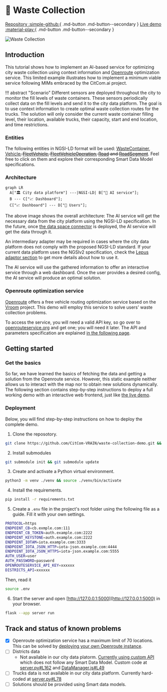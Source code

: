 # 🚚 Waste Collection 
[Repository :simple-github:](https://github.com/CitCom-VRAIN/waste-collection-demo){ .md-button .md-button--secondary }
[Live demo :material-play:](#){ .md-button .md-button--secondary }

![Waste Collection](img/waste_collection.gif)

## Introduction
This tutorial shows how to implement an AI-based service for optimizing city waste collection using context information and [Openroute](https://openrouteservice.org/) optimization service. This limited example illustrates how to implement a minimum viable service following MIMs embraced by the CitCom.ai project.

!!! abstract "Scenario"
    Different sensors are deployed throughout the city to monitor the fill levels of waste containers. These sensors periodically collect data on the fill levels and send it to the city data platform. The goal is to use context information to create optimal waste collection routes for the trucks. The solution will only consider the current waste container filling level, their location, available trucks, their capacity, start and end location, and time restrictions.

### Entities
The following entities in NGSI-LD format will be used: [WasteContainer](https://github.com/smart-data-models/dataModel.WasteManagement/tree/master/WasteContainer), [Vehicle](https://github.com/smart-data-models/dataModel.Transportation/tree/master/VehicleModel)~~, [FleetVehicle](), [FleetVehicleOperation](), [Road]() and [RoadSegment]()~~. Feel free to click on them and explore their corresponding Smart Data Model specifications.

### Architecture
```mermaid
graph LR
  A["🏛️ City data platform"] ---|NGSI-LD| B["🤖 AI service"];
  B --- C["📈 Dashboard"];
  C["📈 Dashboard"] --- D["👥 Users"];
```

The above image shows the overall architecture: The AI service will get the necessary data from the city platform using the NGSI-LD specification. In the future, once [the data space connector](/data_space_connector) is deployed, the AI service will get the data through it. 

An intermediary adapter may be required in cases where the city data platform does not comply with the proposed NGSI-LD standard. If your current data platform uses the NGSIv2 specification, check the [Lepus adaptor section](/adaptors/lepus) to get more details about how to use it. 

The AI service will use the gathered information to offer an interactive service through a web dashboard. Once the user provides a desired config, the AI service will produce an optimal solution.

### Openroute optimization service
[Openroute](https://openrouteservice.org/) offers a free vehicle routing optimization service based on the [Vroom](https://github.com/VROOM-Project/vroom) project. This demo will employ this service to solve users' waste collection problems. 

To access the service, you will need a valid API key, so go over to [openrouteservice.org](https://openrouteservice.org) and get one; you will need it later. The API and parameters specification are explained [in the following page](https://github.com/VROOM-Project/vroom/blob/master/docs/API.md).

## Getting started

### Get the basics

So far, we have learned the basics of fetching the data and getting a solution from the Openroute service. However, this static example neither allows us to interact with the map nor to obtain new solutions dynamically. The following section contains step-by-step instructions to deploy a full working demo with an interactive web frontend, just like [the live demo]().

### Deployment
Below, you will find step-by-step instructions on how to deploy the complete demo.

1. Clone the reposotory.
```bash
git clone https://github.com/CitCom-VRAIN/waste-collection-demo.git && cd waste-collection-demo
```

2. Install submodules
```bash
git submodule init && git submodule update
```

3. Create and activate a Python virtual environment.
```bash
python3 -m venv ./venv && source ./venv/bin/activate
```

4. Install the requirements.
```bash
pip install -r requirements.txt
```

5. Create a `.env` file in the project's root folder using the following file as a guide. Fill it with your own settings.
```bash
PROTOCOL=https
ENDPOINT_CB=cb.exmple.com:111
ENDPOINT_CB_TOKEN=auth.example.com:2222
ENDPOINT_KEYSTONE=auth.example.com:2222
ENDPOINT_IOTAM=iota.example.com:3333
ENDPOINT_IOTA_JSON_HTTP=iota-json.example.com:4444
ENDPOINT_IOTA_JSON_HTTPS=iota-json.example.com:5555
AUTH_USER=user
AUTH_PASSWORD=password
OPENROUTESERVICE_API_KEY=xxxxxx
DISTRICTS_API=xxxxxx
```
Then, read it 
```bash
source .env
```  

6. Start the server and open [http://127.0.0.1:5000](http://127.0.0.1:5000) in your browser.
```bash
flask --app server run
```

## Track and status of known problems
- [X] Openroute optimization service has a maximum limit of 70 locations. This can be solved by [deploying your own Openroute instance](https://giscience.github.io/openrouteservice/getting-started).
- [ ] Districts data
    - Not available in our city data platorm. [Currently using custom API](https://valencia.opendatasoft.com/api/explore/v2.1/catalog/datasets/barris-barrios/records?limit=100) which does not follow any Smart Data Model. Custom code at [server.py#L162](https://github.com/CitCom-VRAIN/waste-collection-demo/blob/64e1f25608a321383e1532188c29a79a71bdcfab/server.py#L162) and [DataManager.js#L49](https://github.com/CitCom-VRAIN/waste-collection-demo/blob/64e1f25608a321383e1532188c29a79a71bdcfab/static/modules/DataManager.js#L49)
- [ ] Trucks data is not available in our city data platform. Currently hard-coded at [server.py#L78](https://github.com/CitCom-VRAIN/waste-collection-demo/blob/64e1f25608a321383e1532188c29a79a71bdcfab/server.py#L78)
- [ ] Solutions should be provided using Smart data models.